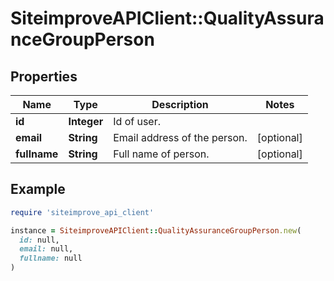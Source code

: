 # SiteimproveAPIClient::QualityAssuranceGroupPerson

## Properties

| Name | Type | Description | Notes |
| ---- | ---- | ----------- | ----- |
| **id** | **Integer** | Id of user. |  |
| **email** | **String** | Email address of the person. | [optional] |
| **fullname** | **String** | Full name of person. | [optional] |

## Example

```ruby
require 'siteimprove_api_client'

instance = SiteimproveAPIClient::QualityAssuranceGroupPerson.new(
  id: null,
  email: null,
  fullname: null
)
```

